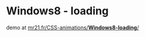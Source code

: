 Windows8 - loading
==================
demo at [mr21.fr/CSS-animations/**Windows8-loading**/](http://mr21.fr/CSS-animations/Windows8-loading/)
